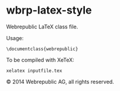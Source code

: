 wbrp-latex-style
================

Webrepublic LaTeX class file.

Usage:

    \documentclass{webrepublic}

To be compiled with XeTeX:

    xelatex inputfile.tex

© 2014 Webrepublic AG, all rights reserved.
